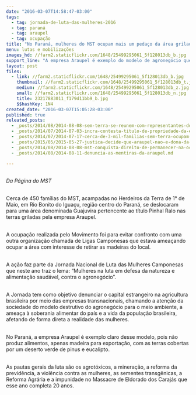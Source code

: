 ```yaml
---
date: "2016-03-07T14:58:47-03:00"
tags:
  - tag: jornada-de-luta-das-mulheres-2016
  - tag: paraná
  - tag: araupel
  - tag: ocupação
title: "No Paraná, mulheres do MST ocupam mais um pedaço da área grilada pela Araupel"
menu: lutas e mobilizações
images_hd: //farm2.staticflickr.com/1648/25499295061_5f128013db_b.jpg
support_line: "A empresa Araupel é exemplo do modelo de agronegócio que produz apenas para exportação, com as terras cobertas por um deserto verde de pinus e eucalipto."
layout: post
files:
  - link: //farm2.staticflickr.com/1648/25499295061_5f128013db_b.jpg
    thumbnail: //farm2.staticflickr.com/1648/25499295061_5f128013db_t.jpg
    medium: //farm2.staticflickr.com/1648/25499295061_5f128013db_z.jpg
    small: //farm2.staticflickr.com/1648/25499295061_5f128013db_n.jpg
    title: 23217883011_f179d11bb9_b.jpg
    $$hashKey: 1N4
created_date: "2016-03-07T15:05:28-03:00"
published: true
releated_posts:
  - _posts/2014/08/2014-08-08-sem-terra-se-reunem-com-representantes-do-governo-para-discutir-ocupacao-da-araupel.md
  - _posts/2014/07/2014-07-03-incra-contesta-titulo-de-propriedade-da-empresa-araupel-no-parana.md
  - _posts/2014/07/2014-07-17-cerca-de-3-mil-familias-sem-terra-ocupam-area-da-araupel-no-parana.md
  - _posts/2015/05/2015-05-27-justica-decide-que-araupel-nao-e-dona-da-fazenda-rio-das-cobras.md
  - _posts/2014/08/2014-08-08-mst-conquista-direito-de-permanecer-na-ocupacao-da-araupel-no-pr.md
  - _posts/2014/08/2014-08-11-denuncia-as-mentiras-da-araupel.md

---
```

<p><br />
<em>Da P&aacute;gina do MST</em></p>

<p><br />
Cerca de 450 fam&iacute;lias do MST, acampadas no Herdeiros da Terra de 1&deg; de Maio, em Rio Bonito do Igua&ccedil;u, regi&atilde;o centro do Paran&aacute;, se deslocaram para uma &aacute;rea denominada Guajuvira pertencente ao t&iacute;tulo Pinhal Ralo nas terras griladas pela empresa Araupel.</p>

<p><br />
A ocupa&ccedil;&atilde;o realizada pelo Movimento foi para evitar confronto com uma outra organiza&ccedil;&atilde;o chamada de Ligas Camponesas que estava amea&ccedil;ando ocupar a &aacute;rea com interesse de retirar as madeiras do local.</p>

<p><br />
A a&ccedil;&atilde;o faz parte da Jornada Nacional de Luta das Mulheres Camponesas que neste ano traz o lema: &ldquo;Mulheres na luta em defesa da natureza e alimenta&ccedil;&atilde;o saud&aacute;vel, contra o agroneg&oacute;cio&rdquo;.</p>

<p><br />
A Jornada tem como objetivo denunciar o capital estrangeiro na agricultura brasileira por meio das empresas transnacionais, chamando a aten&ccedil;&atilde;o da sociedade do modelo destrutivo do agroneg&oacute;cio para o meio ambiente, a amea&ccedil;a &agrave; soberania alimentar do pa&iacute;s e a vida da popula&ccedil;&atilde;o brasileira, afetando de forma direta a realidade das mulheres.</p>

<p><br />
No Paran&aacute;, a empresa Araupel &eacute; exemplo claro desse modelo, pois n&atilde;o produz alimentos, apenas madeira para exporta&ccedil;&atilde;o, com as terras cobertas por um deserto verde de pinus e eucalipto.</p>

<p><br />
As pautas gerais da luta s&atilde;o os agrot&oacute;xicos, a minera&ccedil;&atilde;o, a reforma da previd&ecirc;ncia, a viol&ecirc;ncia contra as mulheres, as sementes transg&ecirc;nicas, a Reforma Agr&aacute;ria e a impunidade no Massacre de Eldorado dos Caraj&aacute;s que esse ano completa 20 anos.</p>
